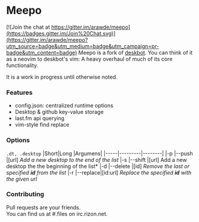 # Meepo #

[![Join the chat at https://gitter.im/arawde/meepo](https://badges.gitter.im/Join%20Chat.svg)](https://gitter.im/arawde/meepo?utm_source=badge&utm_medium=badge&utm_campaign=pr-badge&utm_content=badge)
Meepo is a fork of [deskbot](https://github.com/6c37/deskbot). You can think of it as a neovim to deskbot's vim: A heavy overhaul of much of its core functionality.

It is a work in progress until otherwise noted. 

### Features ###
- config.json: centralized runtime options
- Desktop & github key-value storage
- last.fm api querying
- vim-style find replace

### Options ###
``` .dt, .desktop ```
|Short|Long     |Argumens|
|-----|---------|--------|
|-p   |--push   |[url] *Add a new desktop to the end of the list*
|-s   |--shift  |[url] Add a new desktop the the beginning of the list*
|-d   |--delete |[id] *Remove the last or specified **id** from the list*
|-r   |--replace|[id:url] *Replace the specified **id** with the given url*

### Contributing ###
Pull requests are your friends.  
You can find us at #.files on irc.rizon.net.
